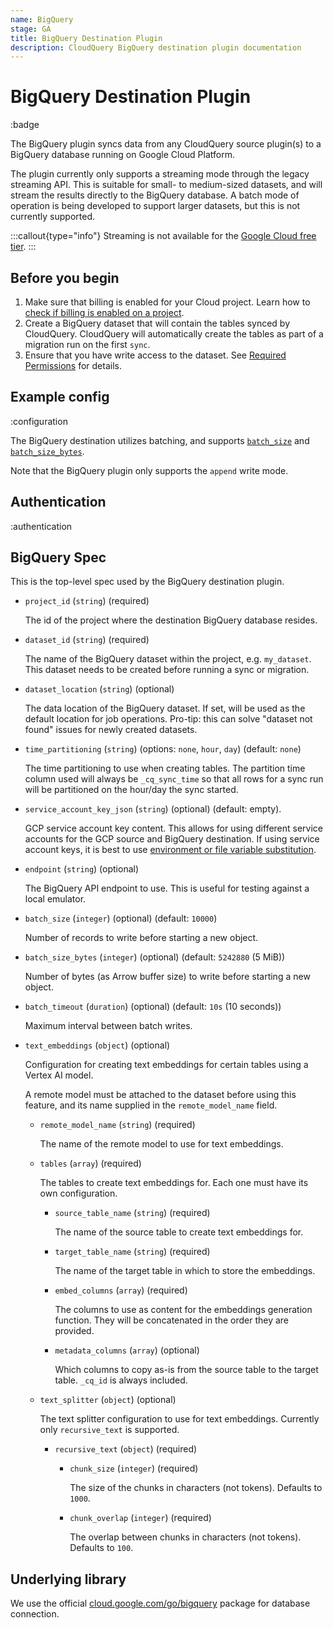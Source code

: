 ```yaml
---
name: BigQuery
stage: GA
title: BigQuery Destination Plugin
description: CloudQuery BigQuery destination plugin documentation
---
```

# BigQuery Destination Plugin

:badge

The BigQuery plugin syncs data from any CloudQuery source plugin(s) to a BigQuery database running on Google Cloud Platform.

The plugin currently only supports a streaming mode through the legacy streaming API. This is suitable for small- to medium-sized datasets, and will stream the results directly to the BigQuery database. A batch mode of operation is being developed to support larger datasets, but this is not currently supported.

:::callout{type="info"}
Streaming is not available for the [Google Cloud free tier](https://cloud.google.com/bigquery/pricing#free-tier).
:::

## Before you begin

1. Make sure that billing is enabled for your Cloud project. Learn how to [check if billing is enabled on a project](https://cloud.google.com/billing/docs/how-to/verify-billing-enabled).
2. Create a BigQuery dataset that will contain the tables synced by CloudQuery. CloudQuery will automatically create the tables as part of a migration run on the first `sync`.
3. Ensure that you have write access to the dataset. See [Required Permissions](https://cloud.google.com/bigquery/docs/streaming-data-into-bigquery) for details.

## Example config

:configuration

The BigQuery destination utilizes batching, and supports [`batch_size`](/docs/reference/destination-spec#batch_size) and [`batch_size_bytes`](/docs/reference/destination-spec#batch_size_bytes).

Note that the BigQuery plugin only supports the `append` write mode. 

## Authentication

:authentication

## BigQuery Spec

This is the top-level spec used by the BigQuery destination plugin.

- `project_id` (`string`) (required)

  The id of the project where the destination BigQuery database resides.


- `dataset_id` (`string`) (required)

  The name of the BigQuery dataset within the project, e.g. `my_dataset`.
  This dataset needs to be created before running a sync or migration.


- `dataset_location` (`string`) (optional)

  The data location of the BigQuery dataset. If set, will be used as the default location for job operations.
  Pro-tip: this can solve "dataset not found" issues for newly created datasets.


- `time_partitioning` (`string`) (options: `none`, `hour`, `day`) (default: `none`)

  The time partitioning to use when creating tables. The partition time column used will always be `_cq_sync_time` so that all rows for a sync run will be partitioned on the hour/day the sync started.

- `service_account_key_json` (`string`) (optional) (default: empty).

  GCP service account key content.
  This allows for using different service accounts for the GCP source and BigQuery destination.
  If using service account keys, it is best to use [environment or file variable substitution](/docs/advanced-topics/environment-variable-substitution).

- `endpoint` (`string`) (optional)

  The BigQuery API endpoint to use. This is useful for testing against a local emulator.

- `batch_size` (`integer`) (optional) (default: `10000`)

  Number of records to write before starting a new object.

- `batch_size_bytes` (`integer`) (optional) (default: `5242880` (5 MiB))

  Number of bytes (as Arrow buffer size) to write before starting a new object.

- `batch_timeout` (`duration`) (optional) (default: `10s` (10 seconds))

  Maximum interval between batch writes.

- `text_embeddings` (`object`) (optional)

  Configuration for creating text embeddings for certain tables using a Vertex AI model.

  A remote model must be attached to the dataset before using this feature, and its name supplied in the `remote_model_name` field.
  
  - `remote_model_name` (`string`) (required)

    The name of the remote model to use for text embeddings.

  - `tables` (`array`) (required)

    The tables to create text embeddings for. Each one must have its own configuration.

    - `source_table_name` (`string`) (required)
      
      The name of the source table to create text embeddings for.

    - `target_table_name` (`string`) (required)
      
      The name of the target table in which to store the embeddings.

    - `embed_columns` (`array`) (required)

      The columns to use as content for the embeddings generation function. They will be concatenated in the order they are provided.

    - `metadata_columns` (`array`) (optional)
      
      Which columns to copy as-is from the source table to the target table. `_cq_id` is always included.

  - `text_splitter` (`object`) (optional)

    The text splitter configuration to use for text embeddings. Currently only `recursive_text` is supported.

    - `recursive_text` (`object`) (required)

      - `chunk_size` (`integer`) (required)

        The size of the chunks in characters (not tokens). Defaults to `1000`.

      - `chunk_overlap` (`integer`) (required)
      
        The overlap between chunks in characters (not tokens). Defaults to `100`.

## Underlying library

We use the official [cloud.google.com/go/bigquery](https://pkg.go.dev/cloud.google.com/go/bigquery) package for database connection.
